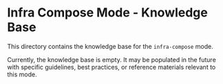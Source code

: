 # Infra Compose Mode - Knowledge Base

This directory contains the knowledge base for the `infra-compose` mode.

Currently, the knowledge base is empty. It may be populated in the future with specific guidelines, best practices, or reference materials relevant to this mode.